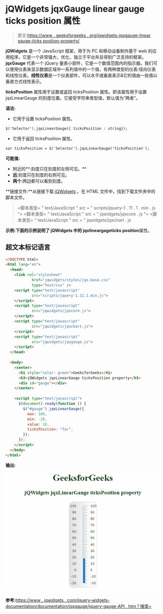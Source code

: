 # jQWidgets jqxGauge linear gauge ticks position 属性

> 原文:[https://www . geeksforgeeks . org/jqwidgets-jqxgauge-linear gauge-ticks position-property/](https://www.geeksforgeeks.org/jqwidgets-jqxgauge-lineargauge-ticksposition-property/)

**jQWidgets** 是一个 JavaScript 框架，用于为 PC 和移动设备制作基于 web 的应用程序。它是一个非常强大、优化、独立于平台并且得到广泛支持的框架。 **jqxGauge** 代表一个 jQuery 量表小部件，它是一个数值范围内的指示器。我们可以使用仪表来显示数据区域中一系列值中的一个值，有两种类型的仪表:径向仪表和线性仪表。**线性仪表**是一个仪表部件，可以水平或垂直表示&它的值由一些值以垂直方式线性表示。

**ticksPosition** 属性用于设置或返回 ticksPosition 属性。即该属性用于设置 jqxLinearGauge 的刻度位置。它接受字符串类型值，默认值为“两者”。

**语法:**

*   它用于设置 ticksPosition 属性。

```html
$('Selector').jqxLinearGauge({ ticksPosition : string});
```

*   它用于返回 ticksPosition 属性。

```html
var ticksPosition = $('Selector').jqxLinearGauge('ticksPosition');
```

**可能值:**

*   附近的**:刻度只在刻度的左侧可见。**
*   **远**:刻度只在刻度的右侧可见。
*   **两个**:两边都可以看到刻度。

**链接文件:**从链接下载 [jQWidgets](https://www.jqwidgets.com/download/Download) 。在 HTML 文件中，找到下载文件夹中的脚本文件。

> <link rel="”stylesheet”" href="”jqwidgets/styles/jqx.base.css”" type="”text/css”">
> <脚本类型= " text/JavaScript " src = " scripts/jquery-1 . 11 . 1 . min . js "></脚本类型>
> <脚本类型= " text/JavaScript " src = " jqwidgets/jqxcore . js "></脚本类型>
> <脚本类型= " text/JavaScript " src = " jqwidgets/jqxchart . js

**示例:**下面的示例说明了 jQWidgets 中的 jqxlineargage**ticks position**属性。

## 超文本标记语言

```html
<!DOCTYPE html>
<html lang="en">
  <head>
    <link rel="stylesheet"
            href="jqwidgets/styles/jqx.base.css"
            type="text/css" />
    <script type="text/javascript" 
            src="scripts/jquery-1.11.1.min.js">
    </script>
    <script type="text/javascript" 
            src="jqwidgets/jqxcore.js">
    </script>
    <script type="text/javascript" 
            src="jqwidgets/jqxchart.js">
    </script>
    <script type="text/javascript" 
            src="jqwidgets/jqxgauge.js">
    </script>
  </head>

  <body>
    <center>
      <h1 style="color: green">GeeksforGeeks</h1>
      <h3>jQWidgets jqxLinearGauge ticksPosition property</h3>
      <div id="gauge"></div>
    </center>

    <script type="text/javascript">
      $(document).ready(function () {
        $("#gauge").jqxLinearGauge({
          max: 100,
          min: -20,
          value: 18,
          ticksPosition: "far",
        });
      });
    </script>
  </body>
</html>
```

**输出:**

![](img/9f53afc7c8d8faf400327e7d4e78e661.png)

**参考:**[https://www . jqwidgets . com/jquery-widgets-documentation/documentation/jqxgauge/jquery-gauge-API . htm？搜索=](https://www.jqwidgets.com/jquery-widgets-documentation/documentation/jqxgauge/jquery-gauge-api.htm?search=)